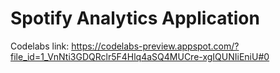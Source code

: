 # Spotify Analytics Application

Codelabs link: https://codelabs-preview.appspot.com/?file_id=1_VnNti3GDQRclr5F4Hlq4aSQ4MUCre-xgIQUNIiEniU#0



